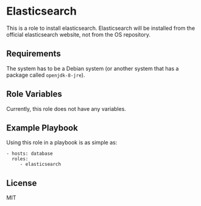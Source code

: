 Elasticsearch
=============

This is a role to install elasticsearch. Elasticsearch will be installed
from the official elasticsearch website, not from the OS repository.

Requirements
------------

The system has to be a Debian system (or another system that has a package
called `openjdk-8-jre`).

Role Variables
--------------

Currently, this role does not have any variables.

Example Playbook
----------------

Using this role in a playbook is as simple as:

    - hosts: database
      roles:
         - elasticsearch

License
-------

MIT

